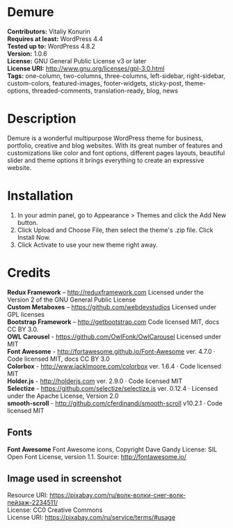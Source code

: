 # Demure
**Contributors:** Vitaliy Konurin <br />
**Requires at least:** WordPress 4.4<br />
**Tested up to:** WordPress 4.8.2<br />
**Version:** 1.0.6<br />
**License:** GNU General Public License v3 or later<br />
**License URI:** http://www.gnu.org/licenses/gpl-3.0.html<br />
**Tags:** one-column, two-columns, three-columns, left-sidebar, right-sidebar, custom-colors, featured-images, footer-widgets, sticky-post, theme-options, threaded-comments, translation-ready, blog, news
<br />

# Description
Demure is a wonderful multipurpose WordPress theme for business, portfolio, creative and blog websites. With its great number of features and customizations like color and font options, different pages layouts, beautiful slider and theme options it brings everything to create an expressive website.

# Installation
1. In your admin panel, go to Appearance > Themes and click the Add New button.
1. Click Upload and Choose File, then select the theme's .zip file. Click Install Now.
1. Click Activate to use your new theme right away.

# Credits
**Redux Framework** – http://reduxframework.com Licensed under the Version 2 of the GNU General Public License <br />
**Custom Metaboxes** – https://github.com/webdevstudios Licensed under GPL licenses<br />
**Bootstrap Framework** – http://getbootstrap.com Code licensed MIT, docs CC BY 3.0.<br />
**OWL Carousel**  - https://github.com/OwlFonk/OwlCarousel Licensed under MIT<br />
**Font Awesome** - http://fortawesome.github.io/Font-Awesome  ver. 4.7.0 · Code licensed MIT, docs CC BY 3.0<br />
**Colorbox** - http://www.jacklmoore.com/colorbox ver. 1.6.4 · Code licensed MIT<br />
**Holder.js** - http://holderjs.com ver. 2.9.0 · Code licensed MIT<br />
**Selectize** - https://github.com/selectize/selectize.js ver. 0.12.4 · Licensed under the Apache License, Version 2.0<br />
**smooth-scroll** - http://github.com/cferdinandi/smooth-scroll v10.2.1 · Code licensed MIT<br />

## Fonts
**Font Awesome**
Font Awesome icons, Copyright Dave Gandy
License: SIL Open Font License, version 1.1.
Source: http://fontawesome.io/

## Image used in screenshot 
Resource URI: https://pixabay.com/ru/волк-волки-снег-волк-пейзаж-2234511/<br />
License: CC0 Creative Commons<br />
License URI: https://pixabay.com/ru/service/terms/#usage
